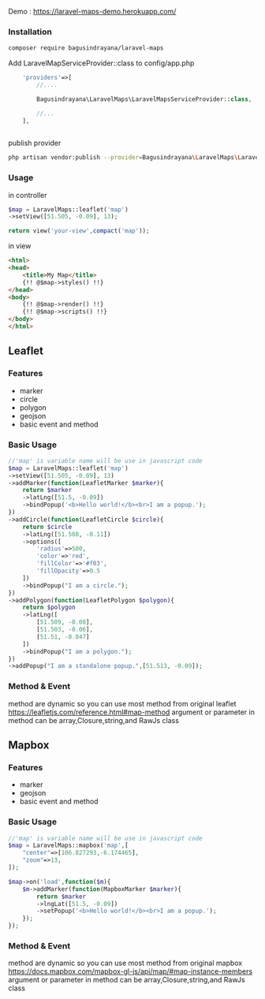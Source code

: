 Demo : https://laravel-maps-demo.herokuapp.com/

### Installation

```bash
composer require bagusindrayana/laravel-maps
```

Add LaravelMapServiceProvider::class to config/app.php
```php
    'providers'=>[
        //....

        Bagusindrayana\LaravelMaps\LaravelMapsServiceProvider::class,

        //...
    ],
    
```

publish provider
```bash
php artisan vendor:publish --provider=Bagusindrayana\LaravelMaps\LaravelMapsServiceProvider
```

### Usage

in controller

```php
$map = LaravelMaps::leaflet('map')
->setView([51.505, -0.09], 13);

return view('your-view',compact('map'));
```

in view
```html
<html>
<head>
    <title>My Map</title>
    {!! @$map->styles() !!}
</head>
<body>
    {!! @$map->render() !!}
    {!! @$map->scripts() !!}  
</body>
</html>
```



## Leaflet

### Features
- marker
- circle
- polygon
- geojson
- basic event and method

### Basic Usage

```php
//'map' is variable name will be use in javascript code
$map = LaravelMaps::leaflet('map')
->setView([51.505, -0.09], 13)
->addMarker(function(LeafletMarker $marker){
    return $marker
    ->latLng([51.5, -0.09])
    ->bindPopup('<b>Hello world!</b><br>I am a popup.');
})
->addCircle(function(LeafletCircle $circle){
    return $circle
    ->latLng([51.508, -0.11])
    ->options([
        'radius'=>500,
        'color'=>'red',
        'fillColor'=>'#f03',
        'fillOpacity'=>0.5
    ])
    ->bindPopup("I am a circle.");
})
->addPolygon(function(LeafletPolygon $polygon){
    return $polygon
    ->latLng([
        [51.509, -0.08],
        [51.503, -0.06],
        [51.51, -0.047]
    ])
    ->bindPopup("I am a polygon.");                
})
->addPopup("I am a standalone popup.",[51.513, -0.09]);
```

### Method & Event

method are dynamic so you can use most method from original leaflet https://leafletjs.com/reference.html#map-method
argument or parameter in method can be array,Closure,string,and RawJs class



## Mapbox

### Features
- marker
- geojson
- basic event and method

### Basic Usage

```php
//'map' is variable name will be use in javascript code
$map = LaravelMaps::mapbox('map',[
    "center"=>[106.827293,-6.174465],
    "zoom"=>13,
]);

$map->on('load',function($m){
    $m->addMarker(function(MapboxMarker $marker){
        return $marker
        ->lngLat([51.5, -0.09])
        ->setPopup('<b>Hello world!</b><br>I am a popup.');
    });
});
```

### Method & Event

method are dynamic so you can use most method from original mapbox https://docs.mapbox.com/mapbox-gl-js/api/map/#map-instance-members
argument or parameter in method can be array,Closure,string,and RawJs class
